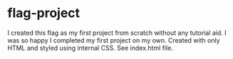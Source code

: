# flag-project

I created this flag as my first project from scratch without any tutorial aid. I was so happy I completed my first project on my own.
Created with only HTML and styled using internal CSS. See index.html file.
